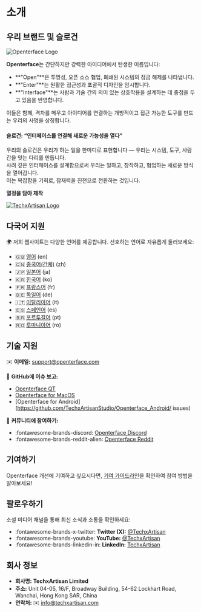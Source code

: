 # 소개

## 우리 브랜드 및 슬로건

![Openterface Logo](https://assets.openterface.com/images/openterface.webp)  

**Openterface**는 간단하지만 강력한 아이디어에서 탄생한 이름입니다:

- **"Open"**은 투명성, 오픈 소스 협업, 폐쇄된 시스템의 잠금 해제를 나타냅니다.  
- **"Enter"**는 원활한 접근성과 포괄적 디자인을 암시합니다.  
- **"Interface"**는 사람과 기술 간의 의미 있는 상호작용을 설계하는 데 중점을 두고 있음을 반영합니다.

이들은 함께, 격차를 메우고 아이디어를 연결하는 개방적이고 접근 가능한 도구를 만드는 우리의 사명을 상징합니다.

#### 슬로건: **“인터페이스를 연결해 새로운 가능성을 열다”**

우리의 슬로건은 우리가 하는 일을 한마디로 표현합니다 — 우리는 시스템, 도구, 사람 간을 잇는 다리를 만듭니다.  
사려 깊은 인터페이스를 설계함으로써 우리는 일하고, 창작하고, 협업하는 새로운 방식을 열어갑니다.  
이는 복잡함을 기회로, 잠재력을 진전으로 전환하는 것입니다.

**열정을 담아 제작**

[![TechxArtisan Logo](https://techxartisan.com/images/techxartisan-company-black.png)](https://techxartisan.com)  

## 다국어 지원

🌍 저희 웹사이트는 다양한 언어를 제공합니다. 선호하는 언어로 자유롭게 둘러보세요:

- 🇬🇧 [영어](https://openterface.com/) (en)  
- 🇨🇳 [중국어(간체)](https://cn.openterface.com/) (zh)  
- 🇯🇵 [일본어](https://jp.openterface.com/) (ja)  
- 🇰🇷 [한국어](https://kr.openterface.com/) (ko)  
- 🇫🇷 [프랑스어](https://fr.openterface.com/) (fr)  
- 🇩🇪 [독일어](https://de.openterface.com/) (de)  
- 🇮🇹 [이탈리아어](https://it.openterface.com/) (it)  
- 🇪🇸 [스페인어](https://es.openterface.com/) (es)  
- 🇧🇷 [포르투갈어](https://pt.openterface.com/) (pt)  
- 🇷🇴 [루마니아어](https://ro.openterface.com/) (ro)  

## 기술 지원  
✉️ **이메일:** [support@openterface.com](mailto:support@openterface.com)  

📂 **GitHub에 이슈 보고:**

- [Openterface QT](https://github.com/TechxArtisanStudio/Openterface_QT/issues)  
- [Openterface for MacOS](https://github.com/TechxArtisanStudio/Openterface_MacOS/issues)  
- [Openterface for Android](https://github.com/TechxArtisanStudio/Openterface_Android/
issues)  

💬 **커뮤니티에 참여하기:**

- :fontawesome-brands-discord: [Openterface Discord](https://openterface.com/discord)  
- :fontawesome-brands-reddit-alien: [Openterface Reddit](https://openterface.com/reddit)  

## 기여하기

Openterface 개선에 기여하고 싶으시다면, [기여 가이드라인](contributing.md)을 확인하여 참여 방법을 알아보세요!

## 팔로우하기

소셜 미디어 채널을 통해 최신 소식과 소통을 확인하세요:

- :fontawesome-brands-x-twitter: **Twitter (X):** [@TechxArtisan](https://twitter.com/TechxArtisan)  
- :fontawesome-brands-youtube: **YouTube:** [@TechxArtisan](https://www.youtube.com/@TechxArtisan)  
- :fontawesome-brands-linkedin-in: **LinkedIn:** [TechxArtisan](https://www.linkedin.com/company/techxartisan/)  

## 회사 정보

- **회사명:** **TechxArtisan Limited**  
- **주소:** Unit 04-05, 16/F, Broadway Building, 54-62 Lockhart Road, Wanchai, Hong Kong SAR, China  
- **연락처:** ✉️ [info@techxartisan.com](mailto:info@techxartisan.com)  